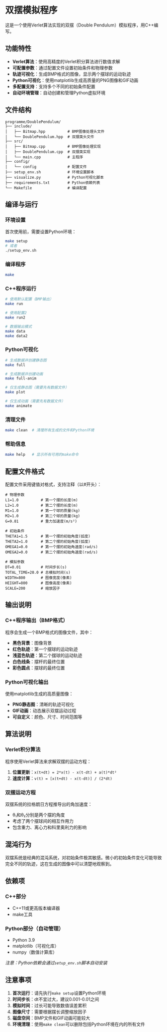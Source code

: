 # 双摆模拟程序

这是一个使用Verlet算法实现的双摆（Double Pendulum）模拟程序，用C++编写。

## 功能特性

- **Verlet算法**：使用高精度的Verlet积分算法进行数值求解
- **可配置参数**：通过配置文件设置初始条件和物理参数
- **轨迹可视化**：生成BMP格式的图像，显示两个摆球的运动轨迹
- **Python可视化**：使用matplotlib生成高质量的PNG图像和GIF动画
- **多配置支持**：支持多个不同的初始条件配置
- **自动环境管理**：自动创建和管理Python虚拟环境

## 文件结构

```
programme/DoublePendulum/
├── include/
│   ├── Bitmap.hpp          # BMP图像处理头文件
│   └── DoublePendulum.hpp  # 双摆类头文件
├── src/
│   ├── Bitmap.cpp          # BMP图像处理实现
│   ├── DoublePendulum.cpp  # 双摆类实现
│   └── main.cpp            # 主程序
├── config/
│   └── config              # 配置文件
├── setup_env.sh            # 环境设置脚本
├── visualize.py            # Python可视化脚本
├── requirements.txt        # Python依赖列表
└── Makefile                # 编译配置
```

## 编译与运行

### 环境设置
首次使用前，需要设置Python环境：
```bash
make setup
# 或者
./setup_env.sh
```

### 编译程序
```bash
make
```

### C++程序运行
```bash
# 使用默认配置（BMP输出）
make run

# 使用配置2
make run2

# 数据输出模式
make data
make data2
```

### Python可视化
```bash
# 生成数据并创建静态图
make full

# 生成数据并创建动画
make full-anim

# 仅生成静态图（需要先有数据文件）
make plot

# 仅生成动画（需要先有数据文件）
make animate
```

### 清理文件
```bash
make clean  # 清理所有生成的文件和Python环境
```

### 帮助信息
```bash
make help   # 显示所有可用的make命令
```

## 配置文件格式

配置文件采用键值对格式，支持注释（以#开头）：

```
# 物理参数
L1=1.0          # 第一个摆的长度(m)
L2=1.0          # 第二个摆的长度(m)
M1=1.0          # 第一个球的质量(kg)
M2=1.0          # 第二个球的质量(kg)
G=9.81          # 重力加速度(m/s²)

# 初始条件
THETA1=1.5      # 第一个摆的初始角度(弧度)
THETA2=1.0      # 第二个摆的初始角度(弧度)
OMEGA1=0.0      # 第一个摆的初始角速度(rad/s)
OMEGA2=0.0      # 第二个摆的初始角速度(rad/s)

# 模拟参数
DT=0.01         # 时间步长(s)
TOTAL_TIME=20.0 # 总模拟时间(s)
WIDTH=800       # 图像宽度(像素)
HEIGHT=800      # 图像高度(像素)
SCALE=200       # 缩放因子
```

## 输出说明

### C++程序输出（BMP格式）
程序会生成一个BMP格式的图像文件，其中：
- **黑色背景**：图像背景
- **红色轨迹**：第一个摆球的运动轨迹
- **浅蓝色轨迹**：第二个摆球的运动轨迹
- **白色线条**：摆杆的最终位置
- **彩色圆点**：摆球的最终位置

### Python可视化输出
使用matplotlib生成的高质量图像：
- **PNG静态图**：清晰的轨迹可视化
- **GIF动画**：动态展示双摆运动过程
- **可自定义**：颜色、尺寸、时间范围等

## 算法说明

### Verlet积分算法

程序使用Verlet算法来求解双摆的运动方程：

1. **位置更新**：`x(t+dt) = 2*x(t) - x(t-dt) + a(t)*dt²`
2. **速度计算**：`v(t) = [x(t+dt) - x(t-dt)] / (2*dt)`

### 双摆运动方程

双摆系统的拉格朗日方程推导出的角加速度：

- θ₁和θ₂分别是两个摆的角度
- 考虑了两个摆球间的相互作用力
- 包含重力、离心力和科里奥利力的影响

## 混沌行为

双摆系统是经典的混沌系统，对初始条件极其敏感。微小的初始条件变化可能导致完全不同的轨迹，这在生成的图像中可以清楚地观察到。

## 依赖项

### C++部分
- C++11或更高版本编译器
- make工具

### Python部分（自动管理）
- Python 3.9
- matplotlib（可视化库）
- numpy（数值计算库）

*注意：Python依赖会通过`setup_env.sh`脚本自动安装*

## 注意事项

1. **首次运行**：请先执行`make setup`设置Python环境
2. **时间步长**：dt不宜过大，建议0.001-0.01之间
3. **模拟时间**：过长可能导致数值误差累积
4. **图像尺寸**：需要根据摆长调整缩放因子
5. **磁盘空间**：BMP文件和GIF动画可能较大
6. **环境清理**：使用`make clean`可以删除包括Python环境在内的所有文件
